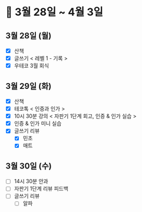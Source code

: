 # 🐯 3월 28일 ~ 4월 3일

## 3월 28일 (월)

- [x] 산책
- [x] 글쓰기 < 레벨 1 - 기록 >
- [x] 우테코 3월 회식

## 3월 29일 (화)

- [x] 산책
- [x] 테코톡 < 인증과 인가 >
- [x] 10시 30분 강의 < 자판기 1단계 회고, 인증 & 인가 실습 >
- [x] 인증 & 인가 미니 실습
- [x] 글쓰기 리뷰
  - [x] 민초
  - [x] 매트

## 3월 30일 (수)

- [ ] 14시 30분 안과
- [ ] 자판기 1단계 리뷰 피드백
- [ ] 글쓰기 리뷰
  - [ ] 알파
